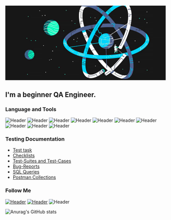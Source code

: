 ![Header](https://github.com/PashaNode/PashaNode/blob/main/assets/Logo.jpeg)
## I'm a beginner QA Engineer. 

### Language and Tools
![Header](https://img.shields.io/badge/Jira-090909?style=for-the-badge&logo=jira&logoColor=136be1)
![Header](https://img.shields.io/badge/Postman-090909?style=for-the-badge&logo=postman&logoColor=f76935)
![Header](https://img.shields.io/badge/Github-090909?style=for-the-badge&logo=github&logoColor=8cc4d7)
![Header](https://img.shields.io/badge/AzureDevops-090909?style=for-the-badge&logo=azuredevops&logoColor=0074d0)
![Header](https://img.shields.io/badge/MySQL-090909?style=for-the-badge&logo=mysql&logoColor=00618a)
![Header](https://img.shields.io/badge/DevTools-090909?style=for-the-badge&logo=googlechrome&logoColor=2674f2)
![Header](https://img.shields.io/badge/AndroidStudio-090909?style=for-the-badge&logo=androidstudio&logoColor=3ad07d)
![Header](https://img.shields.io/badge/TestRail-090909?style=for-the-badge&logo=&logoColor=71b556)
![Header](https://img.shields.io/badge/Fiddler-090909?style=for-the-badge&logo=fiddler&logoColor=8cc4d7)
![Header](https://img.shields.io/badge/CharlesProxy-090909?style=for-the-badge&logo=charlesproxy&logoColor=8cc4d7)

### Testing Documentation

- [Test task](https://github.com/PashaNode/Test-task)
- [Checklists](https://github.com/PashaNode/Checklists.git)
- [Test-Suites and Test-Cases](https://github.com/PashaNode/Test-Suites-and-Test-Cases.git)
- [Bug-Reports](https://github.com/PashaNode/Bug-Reports.git)
- [SQL Queries](https://github.com/PashaNode/SQL-Queries.git)
- [Postman Collections](https://github.com/PashaNode/Postman-Collections.git)

### Follow Me
[![Header](https://img.shields.io/badge/Telegram-090909?style=for-the-badge&logo=telegram&logoColor=31a5db)](https://t.me/Pasha414)
[![Header](https://img.shields.io/badge/Vkontakte-090909?style=for-the-badge&logo=vk&logoColor=31a5db)](https://vk.com/braslavets89)
![Header](https://img.shields.io/badge/Linkedin-090909?style=for-the-badge&logo=linkedin&logoColor=0073b1)


![Anurag's GitHub stats](https://github-readme-stats.vercel.app/api?username=PashaNode&show_icons=true&theme=radical)